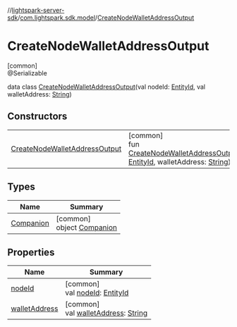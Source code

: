 //[lightspark-server-sdk](../../../index.md)/[com.lightspark.sdk.model](../index.md)/[CreateNodeWalletAddressOutput](index.md)

# CreateNodeWalletAddressOutput

[common]\
@Serializable

data class [CreateNodeWalletAddressOutput](index.md)(val nodeId: [EntityId](../-entity-id/index.md), val walletAddress: [String](https://kotlinlang.org/api/latest/jvm/stdlib/kotlin/-string/index.html))

## Constructors

| | |
|---|---|
| [CreateNodeWalletAddressOutput](-create-node-wallet-address-output.md) | [common]<br>fun [CreateNodeWalletAddressOutput](-create-node-wallet-address-output.md)(nodeId: [EntityId](../-entity-id/index.md), walletAddress: [String](https://kotlinlang.org/api/latest/jvm/stdlib/kotlin/-string/index.html)) |

## Types

| Name | Summary |
|---|---|
| [Companion](-companion/index.md) | [common]<br>object [Companion](-companion/index.md) |

## Properties

| Name | Summary |
|---|---|
| [nodeId](node-id.md) | [common]<br>val [nodeId](node-id.md): [EntityId](../-entity-id/index.md) |
| [walletAddress](wallet-address.md) | [common]<br>val [walletAddress](wallet-address.md): [String](https://kotlinlang.org/api/latest/jvm/stdlib/kotlin/-string/index.html) |

